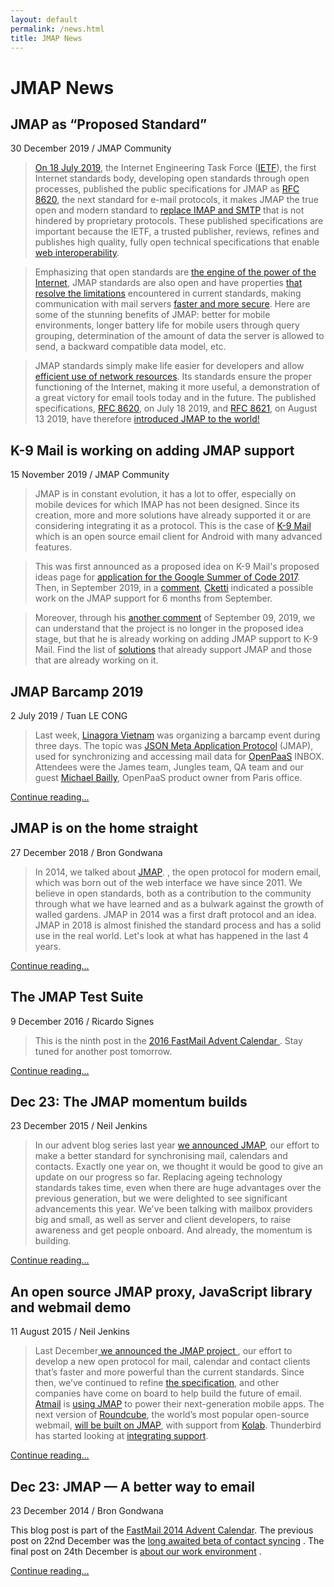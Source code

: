 ```yaml
---
layout: default
permalink: /news.html
title: JMAP News
---
```

# JMAP News

## JMAP as “Proposed Standard”

30 December 2019 / JMAP Community

> [On 18 July 2019](https://twitter.com/Fastmail/status/1152281229083009025), the Internet Engineering Task Force ([IETF](https://ietf.org/about)), the first Internet standards body, developing open standards through open processes, published the public specifications for JMAP as [RFC 8620](https://tools.ietf.org/html/rfc8620), 
the next standard for e-mail protocols, it makes JMAP the true open and modern standard to [replace IMAP and SMTP](https://www.coywolf.news/email/jmap-open-standard/) that is not hindered by proprietary protocols. These published specifications are important because the IETF, a trusted publisher, reviews, refines and publishes high quality, fully open technical specifications that enable [web interoperability](https://www.coywolf.news/email/jmap-open-standard/).

> Emphasizing that open standards are [the engine of the power of the Internet](https://fastmail.blog/2019/08/16/jmap-new-email-open-standard/), JMAP standards are also open and have properties [that resolve the limitations](https://hub.packtpub.com/ietf-proposes-json-meta-application-protocol-jmap-as-the-next-standard-for-email-protocols/) encountered in current standards, making communication with mail servers [faster and more secure](https://www.coywolf.news/email/jmap-open-standard/). Here are some of the stunning benefits of JMAP: better for mobile environments, longer battery life for mobile users through query grouping, determination of the amount of data the server is allowed to send, a backward compatible data model, etc. 

> JMAP standards simply make life easier for developers and allow [efficient use of network resources](https://hub.packtpub.com/ietf-proposes-json-meta-application-protocol-jmap-as-the-next-standard-for-email-protocols/).
  Its standards ensure the proper functioning of the Internet, making it more useful, a demonstration of a great victory for email tools today and in the future. The published specifications, [RFC 8620](https://tools.ietf.org/html/rfc8620), on July 18 2019, and [RFC 8621](https://tools.ietf.org/html/rfc8621), on August 13 2019, have therefore [introduced JMAP to the world!](https://fastmail.blog/2019/08/16/jmap-new-email-open-standard/)

## K-9 Mail is working on adding JMAP support 

15 November 2019 / JMAP Community

> JMAP is in constant evolution, it has a lot to offer, especially on mobile devices for which IMAP has not been designed. Since its creation, more and more solutions have already supported it or are considering integrating it as a protocol. This is the case of [K-9 Mail](https://k9mail.github.io/) which is an open source email client for Android with many advanced features. 

>This was first announced as a proposed idea on K-9 Mail's proposed ideas page for [application for the Google Summer of Code 2017](https://github.com/k9mail/k-9/wiki/Google-Summer-of-Code-2017#jmap).
Then, in September 2019, in a [comment](https://github.com/k9mail/k-9/issues/3272#issuecomment-528326161), [Cketti](https://github.com/cketti) indicated a possible work on the JMAP support for 6 months from September.

> Moreover, through his [another comment](https://gitter.im/apache/james-project?at=5d766ca4c5939027203eb09d) of September 09, 2019, we can understand that the project is no longer in the proposed idea stage, but that he is already working on adding JMAP support to K-9 Mail.
> Find the list of [solutions](https://jmap.io/software.html) that already support JMAP and those that are already working on it.

## JMAP Barcamp 2019

2 July 2019 / Tuan LE CONG

>Last week, [Linagora Vietnam](http://linagora.vn/) was organizing a barcamp event during three days. The topic was [JSON Meta Application Protocol](https://jmap.io/) (JMAP), used for synchronizing and accessing mail data for [OpenPaaS](https://open-paas.org/) INBOX. Attendees were the James team, Jungles team, QA team and our guest [Michael Bailly](https://medium.com/@MichaelBailly), OpenPaaS product owner from Paris office.

[Continue reading...](https://medium.com/linagora-engineering/jmap-barcamp-2019-5212944c3731)


## JMAP is on the home straight

27 December 2018 / Bron Gondwana

>In 2014, we talked about [JMAP](https://fastmail.blog/2014/12/23/jmap-a-better-way-to-email/).  , the open protocol for modern email, which was born out of the web interface we have since 2011. We believe in open standards, both as a contribution to the community through what we have learned and as a bulwark against the growth of walled gardens.
JMAP in 2014 was a first draft protocol and an idea. JMAP in 2018 is almost finished the standard process and has a solid use in the real world.
Let's look at what has happened in the last 4 years.

[Continue reading...](https://fastmail.blog/2018/12/27/jmap-is-on-the-home-straight/)


## The JMAP Test Suite

9 December 2016 / Ricardo Signes

>This is the ninth post in the  [2016 FastMail Advent Calendar ](https://fastmail.blog/2016/12/01/fastmail-advent-2016/). Stay tuned for another post tomorrow.

[Continue reading...](https://fastmail.blog/2016/12/09/jmap-test-suite/)

## Dec 23: The JMAP momentum builds

23 December 2015 / Neil Jenkins

> In our advent blog series last year [we announced JMAP](https://fastmail.blog/2014/12/23/jmap-a-better-way-to-email/), our effort to make a better standard for synchronising mail, calendars and contacts. Exactly one year on, we thought it would be good to give an update on our progress so far. Replacing ageing technology standards takes time, even when there are huge advantages over the previous generation, but we were delighted to see significant advancements this year. We've been talking with mailbox providers big and small, as well as server and client developers, to raise awareness and get people onboard. And already, the momentum is building.

[Continue reading...](https://fastmail.blog/2015/12/23/the-jmap-momentum-builds/)

## An open source JMAP proxy, JavaScript library and webmail demo

11 August 2015 / Neil Jenkins

>Last December[ we announced the JMAP project ](https://fastmail.blog/2014/12/23/jmap-a-better-way-to-email/), our effort to develop a new open protocol for mail, calendar and contact clients that’s faster and more powerful than the current standards. Since then, we’ve continued to refine  [the specification](http://jmap.io/spec.html), and other companies have come on board to help build the future of email.  [Atmail](https://www.atmail.com/) is [using JMAP](https://www.atmail.com/blog/future-inbox) to power their next-generation mobile apps. The next version of [Roundcube](https://roundcube.net/), the world’s most popular open-source webmail, [will be built on JMAP](https://exote.ch/blogs/aseigo/2015/07/03/roundcube-next-the-next-steps/), with support from  [Kolab](https://kolab.org/). Thunderbird has started looking at [integrating support](https://www.google-melange.com/gsoc/project/details/google/gsoc2015/sshagarwal/5733935958982656).

[Continue reading...](https://fastmail.blog/2015/08/11/an-open-source-jmap-proxy-javascript-library-and-webmail-demo/)


## Dec 23: JMAP — A better way to email

23 December 2014 / Bron Gondwana

This blog post is part of the [ FastMail 2014 Advent Calendar](https://docs.framasoft.org/fr/grav/).
 The previous post on 22nd December was the  [long awaited beta of contact syncing](https://fastmail.blog/2014/12/22/carddav-beta-release/) . The final post on 24th December is [ about our work environment](https://fastmail.blog/2014/12/24/working-at-fastmail/) .

[Continue reading...](https://fastmail.blog/2014/12/23/jmap-a-better-way-to-email/)
